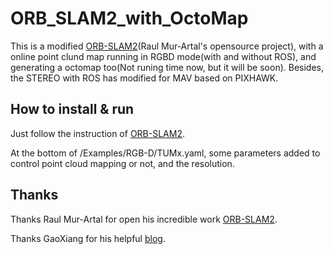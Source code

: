 # ORB\_SLAM2\_with\_OctoMap

This is a modified [ORB-SLAM2](https://github.com/raulmur/ORB_SLAM2)\(Raul Mur-Artal's opensource project\), with a online point clund map running in RGBD mode\(with and without ROS\), and generating a octomap too\(Not runing time now, but it will be soon\). Besides, the STEREO with ROS has modified for MAV based on PIXHAWK.

## How to install & run

Just follow the instruction of [ORB-SLAM2](https://github.com/raulmur/ORB_SLAM2).

At the bottom of \/Examples\/RGB-D\/TUMx.yaml, some parameters added to control point cloud mapping or not, and the resolution.

## Thanks

Thanks Raul Mur-Artal for open his incredible work [ORB-SLAM2](https://github.com/raulmur/ORB_SLAM2).

Thanks GaoXiang for his helpful [blog](http://www.cnblogs.com/gaoxiang12/).

